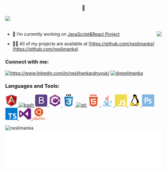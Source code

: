 <h3 align="center">👋</h3>

[![](https://img.shields.io/badge/-Neslihan%20Karahüyük-blue?style=flat-square&logo=Linkedin&logoColor=white&link=https://www.linkedin.com/in/neslihankarahuyuk/)](https://www.linkedin.com/in/neslihankarahuyuk/)
</br></br>


<img align="right" src="https://media1.giphy.com/media/13HgwGsXF0aiGY/giphy.gif" />



- 🔭 I’m currently working on [JavaScript&React Project](https://github.com/neslimanka/Kodluyoruz)

- 👨‍💻 All of my projects are available at [https://github.com/neslimanka](https://github.com/neslimanka)





<h3 align="left">Connect with me:</h3>
<p align="left">
<a href="https://linkedin.com/in/https://www.linkedin.com/in/neslihankarahuyuk/" target="blank"><img align="center" src="https://cdn.jsdelivr.net/npm/simple-icons@3.0.1/icons/linkedin.svg" alt="https://www.linkedin.com/in/neslihankarahuyuk/" height="30" width="40" /></a>
<a href="https://medium.com/@neslimanka" target="blank"><img align="center" src="https://cdn.jsdelivr.net/npm/simple-icons@3.0.1/icons/medium.svg" alt="@neslimanka" height="30" width="40" /></a>
</p>

<h3 align="left">Languages and Tools:</h3>
<p align="left"> <a href="https://angular.io" target="_blank"> <img src="https://raw.githubusercontent.com/devicons/devicon/master/icons/angularjs/angularjs-original.svg" alt="angularjs" width="40" height="40"/> </a> <a href="https://www.gnu.org/software/bash/" target="_blank"> <img src="https://www.vectorlogo.zone/logos/gnu_bash/gnu_bash-icon.svg" alt="bash" width="40" height="40"/> </a> <a href="https://getbootstrap.com" target="_blank"> <img src="https://github.com/devicons/devicon/blob/master/icons/bootstrap/bootstrap-plain.svg" alt="bootstrap" width="40" height="40"/> </a> <a href="https://www.w3schools.com/cs/" target="_blank"> <img src="https://github.com/devicons/devicon/blob/master/icons/csharp/csharp-original.svg" alt="csharp" width="40" height="40"/> </a> <a href="https://www.w3schools.com/css/" target="_blank"> <img src="https://github.com/devicons/devicon/blob/master/icons/css3/css3-original-wordmark.svg" alt="css3" width="40" height="40"/> </a>  <a href="https://git-scm.com/" target="_blank"> <img src="https://www.vectorlogo.zone/logos/git-scm/git-scm-icon.svg" alt="git" width="40" height="40"/> </a> <a href="https://www.w3.org/html/" target="_blank"> <img src="https://github.com/devicons/devicon/blob/master/icons/html5/html5-plain-wordmark.svg" alt="html5" width="40" height="40"/> </a> <a href="https://www.java.com" target="_blank"> <img src="https://github.com/devicons/devicon/blob/master/icons/java/java-original.svg" alt="java" width="40" height="40"/> </a> <a href="https://developer.mozilla.org/en-US/docs/Web/JavaScript" target="_blank"> <img src="https://github.com/devicons/devicon/blob/master/icons/javascript/javascript-plain.svg" alt="javascript" width="40" height="40"/> </a> <a href="https://www.linux.org/" target="_blank"> <img src="https://github.com/devicons/devicon/blob/master/icons/linux/linux-original.svg" alt="linux" width="40" height="40"/> </a>   <a href="https://www.photoshop.com/en" target="_blank"> <img src="https://github.com/devicons/devicon/blob/master/icons/photoshop/photoshop-plain.svg" alt="photoshop" width="40" height="40"/> </a>  <a href="https://www.typescriptlang.org/" target="_blank"> <img src="https://github.com/devicons/devicon/blob/master/icons/typescript/typescript-original.svg" alt="typescript" width="40" height="40"/> </a> <a href="https://visualstudio.microsoft.com/tr/" target="_blank"> <img src="https://raw.githubusercontent.com/devicons/devicon/master/icons/visualstudio/visualstudio-plain.svg" alt="visualstudio" width="40" height="40"/> </a>  <a href="https://ubuntu.com/download" target="_blank"> <img src="https://github.com/devicons/devicon/blob/master/icons/ubuntu/ubuntu-plain-wordmark.svg" alt="visualstudio" width="40" height="40"/> </a></p>

<p><img align="left" src="https://github-readme-stats.vercel.app/api/top-langs?username=neslimanka&show_icons=true&locale=en&layout=compact" alt="neslimanka" /></p>




<img height="120" alt="Thanks for visiting my profile" width="100%" src="./marquee.svg" />



